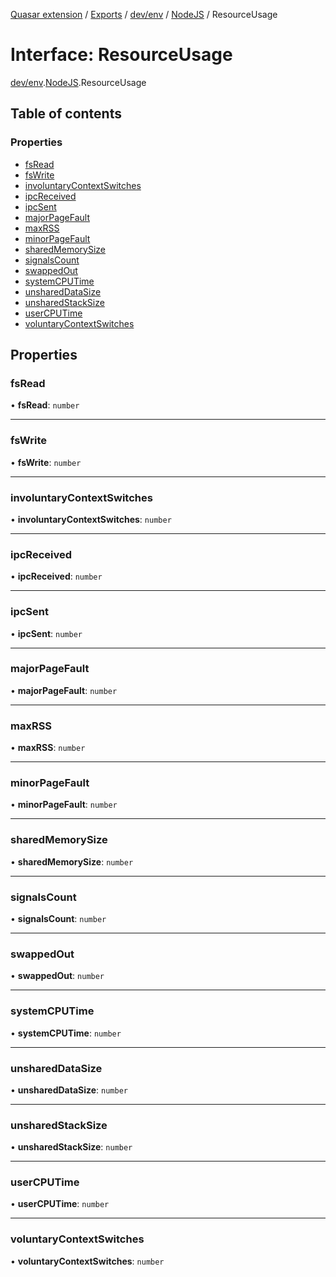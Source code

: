 [Quasar extension](../index.md) / [Exports](../modules.md) / [dev/env](../modules/dev_env.md) / [NodeJS](../modules/dev_env.NodeJS.md) / ResourceUsage

# Interface: ResourceUsage

[dev/env](../modules/dev_env.md).[NodeJS](../modules/dev_env.NodeJS.md).ResourceUsage

## Table of contents

### Properties

- [fsRead](dev_env.NodeJS.ResourceUsage.md#fsread)
- [fsWrite](dev_env.NodeJS.ResourceUsage.md#fswrite)
- [involuntaryContextSwitches](dev_env.NodeJS.ResourceUsage.md#involuntarycontextswitches)
- [ipcReceived](dev_env.NodeJS.ResourceUsage.md#ipcreceived)
- [ipcSent](dev_env.NodeJS.ResourceUsage.md#ipcsent)
- [majorPageFault](dev_env.NodeJS.ResourceUsage.md#majorpagefault)
- [maxRSS](dev_env.NodeJS.ResourceUsage.md#maxrss)
- [minorPageFault](dev_env.NodeJS.ResourceUsage.md#minorpagefault)
- [sharedMemorySize](dev_env.NodeJS.ResourceUsage.md#sharedmemorysize)
- [signalsCount](dev_env.NodeJS.ResourceUsage.md#signalscount)
- [swappedOut](dev_env.NodeJS.ResourceUsage.md#swappedout)
- [systemCPUTime](dev_env.NodeJS.ResourceUsage.md#systemcputime)
- [unsharedDataSize](dev_env.NodeJS.ResourceUsage.md#unshareddatasize)
- [unsharedStackSize](dev_env.NodeJS.ResourceUsage.md#unsharedstacksize)
- [userCPUTime](dev_env.NodeJS.ResourceUsage.md#usercputime)
- [voluntaryContextSwitches](dev_env.NodeJS.ResourceUsage.md#voluntarycontextswitches)

## Properties

### fsRead

• **fsRead**: `number`

___

### fsWrite

• **fsWrite**: `number`

___

### involuntaryContextSwitches

• **involuntaryContextSwitches**: `number`

___

### ipcReceived

• **ipcReceived**: `number`

___

### ipcSent

• **ipcSent**: `number`

___

### majorPageFault

• **majorPageFault**: `number`

___

### maxRSS

• **maxRSS**: `number`

___

### minorPageFault

• **minorPageFault**: `number`

___

### sharedMemorySize

• **sharedMemorySize**: `number`

___

### signalsCount

• **signalsCount**: `number`

___

### swappedOut

• **swappedOut**: `number`

___

### systemCPUTime

• **systemCPUTime**: `number`

___

### unsharedDataSize

• **unsharedDataSize**: `number`

___

### unsharedStackSize

• **unsharedStackSize**: `number`

___

### userCPUTime

• **userCPUTime**: `number`

___

### voluntaryContextSwitches

• **voluntaryContextSwitches**: `number`
